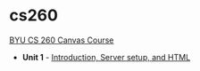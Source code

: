 # cs260

[BYU CS 260 Canvas Course](https://byu.instructure.com/courses/13246)

- **Unit 1** - [Introduction, Server setup, and HTML](/Unit1.md)

